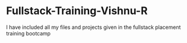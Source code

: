 # Fullstack-Training-Vishnu-R
I have included all my files and projects given in the fullstack placement training bootcamp 
